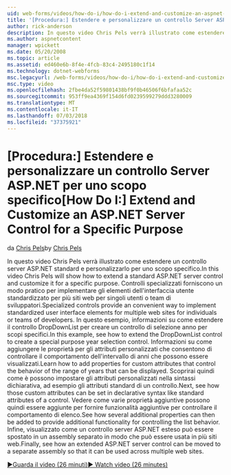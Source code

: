 ```yaml
---
uid: web-forms/videos/how-do-i/how-do-i-extend-and-customize-an-aspnet-server-control-for-a-specific-purpose
title: '[Procedura:] Estendere e personalizzare un controllo Server ASP.NET per uno scopo specifico | Microsoft Docs'
author: rick-anderson
description: In questo video Chris Pels verrà illustrato come estendere un controllo server ASP.NET standard e personalizzarlo per uno scopo specifico. Controlli specializzati forniscono una c...
ms.author: aspnetcontent
manager: wpickett
ms.date: 05/20/2008
ms.topic: article
ms.assetid: ed460e6b-8f4e-4fcb-83c4-2495180c1f14
ms.technology: dotnet-webforms
msc.legacyurl: /web-forms/videos/how-do-i/how-do-i-extend-and-customize-an-aspnet-server-control-for-a-specific-purpose
msc.type: video
ms.openlocfilehash: 2fbe4da52f59801438bf9f0b46506f6bfafaa52c
ms.sourcegitcommit: 953ff9ea4369f154d6fd0239599279ddd3280009
ms.translationtype: MT
ms.contentlocale: it-IT
ms.lasthandoff: 07/03/2018
ms.locfileid: "37375921"
---
```

<a name="how-do-i-extend-and-customize-an-aspnet-server-control-for-a-specific-purpose"></a><span data-ttu-id="59a7e-104">[Procedura:] Estendere e personalizzare un controllo Server ASP.NET per uno scopo specifico</span><span class="sxs-lookup"><span data-stu-id="59a7e-104">[How Do I:] Extend and Customize an ASP.NET Server Control for a Specific Purpose</span></span>
====================
<span data-ttu-id="59a7e-105">da [Chris Pels](https://twitter.com/chrispels)</span><span class="sxs-lookup"><span data-stu-id="59a7e-105">by [Chris Pels](https://twitter.com/chrispels)</span></span>

<span data-ttu-id="59a7e-106">In questo video Chris Pels verrà illustrato come estendere un controllo server ASP.NET standard e personalizzarlo per uno scopo specifico.</span><span class="sxs-lookup"><span data-stu-id="59a7e-106">In this video Chris Pels will show how to extend a standard ASP.NET server control and customize it for a specific purpose.</span></span> <span data-ttu-id="59a7e-107">Controlli specializzati forniscono un modo pratico per implementare gli elementi dell'interfaccia utente standardizzato per più siti web per singoli utenti o team di sviluppatori.</span><span class="sxs-lookup"><span data-stu-id="59a7e-107">Specialized controls provide an convenient way to implement standardized user interface elements for multiple web sites for individuals or teams of developers.</span></span> <span data-ttu-id="59a7e-108">In questo esempio, informazioni su come estendere il controllo DropDownList per creare un controllo di selezione anno per scopi specifici.</span><span class="sxs-lookup"><span data-stu-id="59a7e-108">In this example, see how to extend the DropDownList control to create a special purpose year selection control.</span></span> <span data-ttu-id="59a7e-109">Informazioni su come aggiungere le proprietà per gli attributi personalizzati che consentono di controllare il comportamento dell'intervallo di anni che possono essere visualizzati.</span><span class="sxs-lookup"><span data-stu-id="59a7e-109">Learn how to add properties for custom attributes that control the behavior of the range of years that can be displayed.</span></span> <span data-ttu-id="59a7e-110">Scoprirai quindi come è possono impostare gli attributi personalizzati nella sintassi dichiarativa, ad esempio gli attributi standard di un controllo.</span><span class="sxs-lookup"><span data-stu-id="59a7e-110">Next, see how those custom attributes can be set in declarative syntax like standard attributes of a control.</span></span> <span data-ttu-id="59a7e-111">Vedere come varie proprietà aggiuntive possono quindi essere aggiunte per fornire funzionalità aggiuntive per controllare il comportamento di elenco.</span><span class="sxs-lookup"><span data-stu-id="59a7e-111">See how several additional properties can then be added to provide additional functionality for controlling the list behavior.</span></span> <span data-ttu-id="59a7e-112">Infine, visualizzato come un controllo server ASP.NET esteso può essere spostato in un assembly separato in modo che può essere usata in più siti web.</span><span class="sxs-lookup"><span data-stu-id="59a7e-112">Finally, see how an extended ASP.NET server control can be moved to a separate assembly so that it can be used across multiple web sites.</span></span>

[<span data-ttu-id="59a7e-113">&#9654;Guarda il video (26 minuti)</span><span class="sxs-lookup"><span data-stu-id="59a7e-113">&#9654; Watch video (26 minutes)</span></span>](https://channel9.msdn.com/Blogs/ASP-NET-Site-Videos/how-do-i-extend-and-customize-an-aspnet-server-control-for-a-specific-purpose)
